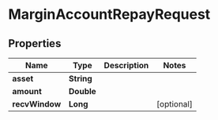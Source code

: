

# MarginAccountRepayRequest


## Properties

| Name | Type | Description | Notes |
|------------ | ------------- | ------------- | -------------|
|**asset** | **String** |  |  |
|**amount** | **Double** |  |  |
|**recvWindow** | **Long** |  |  [optional] |



